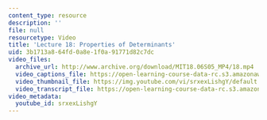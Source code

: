 ```yaml
---
content_type: resource
description: ''
file: null
resourcetype: Video
title: 'Lecture 18: Properties of Determinants'
uid: 3b1713a8-64fd-0a8e-1f0a-91771d82c7dc
video_files:
  archive_url: http://www.archive.org/download/MIT18.06S05_MP4/18.mp4
  video_captions_file: https://open-learning-course-data-rc.s3.amazonaws.com/18-06sc-linear-algebra-fall-2011/be2b1576e95e561aa993d17aafd2df4c_srxexLishgY.vtt
  video_thumbnail_file: https://img.youtube.com/vi/srxexLishgY/default.jpg
  video_transcript_file: https://open-learning-course-data-rc.s3.amazonaws.com/18-06sc-linear-algebra-fall-2011/a0868deb1ff458a02e5d65259ef0f4c4_srxexLishgY.pdf
video_metadata:
  youtube_id: srxexLishgY
---
```

